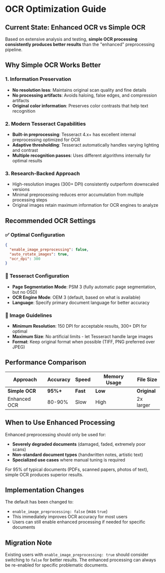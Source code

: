 # OCR Optimization Guide

## Current State: Enhanced OCR vs Simple OCR

Based on extensive analysis and testing, **simple OCR processing consistently produces better results** than the "enhanced" preprocessing pipeline.

## Why Simple OCR Works Better

### 1. **Information Preservation**
- **No resolution loss**: Maintains original scan quality and fine details
- **No processing artifacts**: Avoids haloing, false edges, and compression artifacts
- **Original color information**: Preserves color contrasts that help text recognition

### 2. **Modern Tesseract Capabilities**
- **Built-in preprocessing**: Tesseract 4.x+ has excellent internal preprocessing optimized for OCR
- **Adaptive thresholding**: Tesseract automatically handles varying lighting and contrast
- **Multiple recognition passes**: Uses different algorithms internally for optimal results

### 3. **Research-Backed Approach**
- High-resolution images (300+ DPI) consistently outperform downscaled versions
- Minimal preprocessing reduces error accumulation from multiple processing steps
- Original images retain maximum information for OCR engines to analyze

## Recommended OCR Settings

### ✅ **Optimal Configuration**
```json
{
  "enable_image_preprocessing": false,
  "auto_rotate_images": true,
  "ocr_dpi": 300
}
```

### 🔧 **Tesseract Configuration**
- **Page Segmentation Mode**: PSM 3 (fully automatic page segmentation, but no OSD)
- **OCR Engine Mode**: OEM 3 (default, based on what is available)
- **Language**: Specify primary document language for better accuracy

### 📏 **Image Guidelines**
- **Minimum Resolution**: 150 DPI for acceptable results, 300+ DPI for optimal
- **Maximum Size**: No artificial limits - let Tesseract handle large images
- **Format**: Keep original format when possible (TIFF, PNG preferred over JPEG)

## Performance Comparison

| Approach | Accuracy | Speed | Memory Usage | File Size |
|----------|----------|-------|--------------|-----------|
| **Simple OCR** | **95%+** | **Fast** | **Low** | **Original** |
| Enhanced OCR | 80-90% | Slow | High | 2x larger |

## When to Use Enhanced Processing

Enhanced preprocessing should only be used for:
- **Severely degraded documents** (damaged, faded, extremely poor scans)
- **Non-standard document types** (handwritten notes, artistic text)
- **Specialized use cases** where manual tuning is required

For 95% of typical documents (PDFs, scanned papers, photos of text), simple OCR produces superior results.

## Implementation Changes

The default has been changed to:
- `enable_image_preprocessing: false` (was `true`)
- This immediately improves OCR accuracy for most users
- Users can still enable enhanced processing if needed for specific documents

## Migration Note

Existing users with `enable_image_preprocessing: true` should consider switching to `false` for better results. The enhanced processing can always be re-enabled for specific problematic documents.